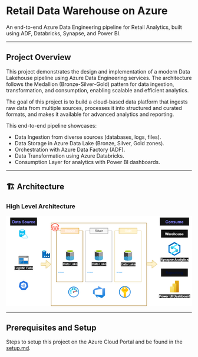 # Retail Data Warehouse on Azure

An end-to-end Azure Data Engineering pipeline for Retail Analytics, built using ADF, Databricks, Synapse, and Power BI.

---

## Project Overview
This project demonstrates the design and implementation of a modern Data Lakehouse pipeline using Azure Data Engineering services. The architecture follows the Medallion (Bronze-Silver-Gold) pattern for data ingestion, transformation, and consumption, enabling scalable and efficient analytics.

The goal of this project is to build a cloud-based data platform that ingests raw data from multiple sources, processes it into structured and curated formats, and makes it available for advanced analytics and reporting.

This end-to-end pipeline showcases:
- Data Ingestion from diverse sources (databases, logs, files).
- Data Storage in Azure Data Lake (Bronze, Silver, Gold zones).
- Orchestration with Azure Data Factory (ADF).
- Data Transformation using Azure Databricks.
- Consumption Layer for analytics with Power BI dashboards.

---

## 🏗️ Architecture
### High Level Architecture
![Data Warehouse Architecture](snapshots/high-level-architecture-dark.png)

---

## Prerequisites and Setup
Steps to setup this project on the Azure Cloud Portal and be found in the [setup.md](/docs/setup.md).
